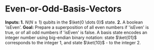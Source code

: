 # Even-or-Odd-Basis-Vectors
**Inputs: 1.** $N$($N \ge 1$) qubits in the $\ket{0 \dots 0}$ state.
**2.** A boolean 'isEven'.
**Goal:** Prepare a superposition of all even numbers if 'isEven' is true, or of all odd numbers if 'isEven' is false.
A basis state encodes an integer number using big-endian binary notation: state $\ket{01}$ corresponds to the integer 1, and state $\ket{10}$ - to the integer $2$.
